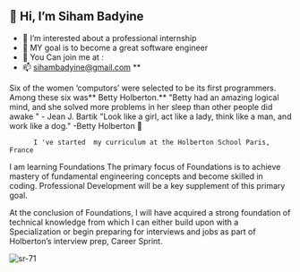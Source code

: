 
##  👋 Hi, I’m Siham Badyine
- 👀 I’m interested about a professional internship 
- 🌱 MY goal is to become a great software engineer 
- 💞️ You Can join me at :
- 📫 sihambadyine@gmail.com
**

Six of the women ‘computors’ were selected to be its first programmers. Among these six was** Betty Holberton.** "Betty had an amazing logical mind, and she solved more problems in her sleep than other people did awake " - Jean J. Bartik "Look like a girl, act like a lady, think like a man, and work like a dog." -Betty Holberton  💞️



          I 've started  my curriculum at the Holberton School Paris, France

 I am learning Foundations
The primary focus of Foundations is to achieve mastery of fundamental engineering concepts and become skilled in coding. 
Professional Development will be a key supplement of this primary goal.

At the conclusion of Foundations, I will have acquired a strong foundation of technical knowledge from which I can either build upon with a Specialization
or begin preparing for interviews and jobs as part of Holberton’s interview prep, Career Sprint.                                                                 
                                                     

![sr-71](https://user-images.githubusercontent.com/96126445/152688900-e0dd9dd4-18c5-435e-b524-15b0b28377cb.jpg)



